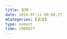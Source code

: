 ```yaml
---
title: 安排！
date: 2019-07-11 00:08:27
mCategories: [说说]
type: moment
time: t000827
---
```


<div id="pics-20190711000827"></div>

<script src="/lib/moment/pics.js"></script>
<script>
var data = [
    {"link": "2019-07-11_000000.jpeg", "type": "shuoshuo"}
];
picsRender(data, "pics-20190711000827");
</script>

